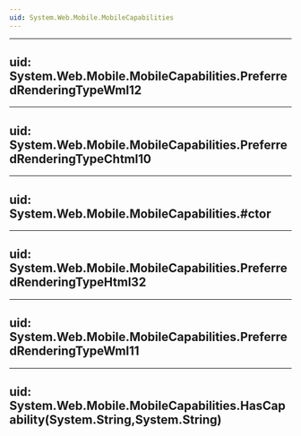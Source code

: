 ```yaml
---
uid: System.Web.Mobile.MobileCapabilities
---
```


---
uid: System.Web.Mobile.MobileCapabilities.PreferredRenderingTypeWml12
---

---
uid: System.Web.Mobile.MobileCapabilities.PreferredRenderingTypeChtml10
---

---
uid: System.Web.Mobile.MobileCapabilities.#ctor
---

---
uid: System.Web.Mobile.MobileCapabilities.PreferredRenderingTypeHtml32
---

---
uid: System.Web.Mobile.MobileCapabilities.PreferredRenderingTypeWml11
---

---
uid: System.Web.Mobile.MobileCapabilities.HasCapability(System.String,System.String)
---
